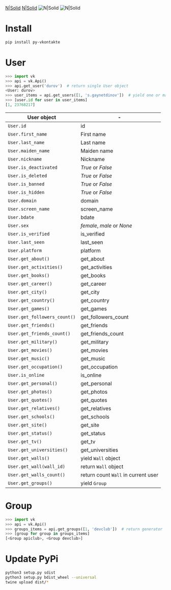 [N|Solid](https://travis-ci.org/sgaynetdinov/py-vkontakte.svg?branch=master!) [N|Solid](https://img.shields.io/pypi/l/py-vkontakte.svg) ![N|Solid](https://img.shields.io/pypi/wheel/py-vkontakte.svg) ![N|Solid](https://img.shields.io/pypi/pyversions/py-vkontakte.svg)

# Install

```sh
pip install py-vkontakte
```

# User

```python
>>> import vk
>>> api = vk.Api()
>>> api.get_user('durov')  # return single User object
<User: durov>
>>> user_items = api.get_users([1, 's.gaynetdinov'])  # yield one or many User objects
>>> [user.id for user in user_items]
[1, 23768217]
```

| User object | - |
| ----------- | - |
| `User.id` | id |
| `User.first_name` | First name |
| `User.last_name` | Last name |
| `User.maiden_name` | Maiden name |
| `User.nickname` | Nickname |
| `User.is_deactivated` | *True* or *False* |
| `User.is_deleted` | *True* or *False* |
| `User.is_banned` | *True* or *False* |
| `User.is_hidden` | *True* or *False* |
| `User.domain` | domain |
| `User.screen_name` | screen_name |
| `User.bdate` | bdate |
| `User.sex` | *female*, *male* or *None* |
| `User.is_verified` | is_verified |
| `User.last_seen` | last_seen |
| `User.platform` | platform |
| `User.get_about()` | get_about |
| `User.get_activities()` | get_activities |
| `User.get_books()` | get_books |
| `User.get_career()` | get_career |
| `User.get_city()` | get_city |
| `User.get_country()` | get_country |
| `User.get_games()` | get_games |
| `User.get_followers_count()` | get_followers_count |
| `User.get_friends()` | get_friends |
| `User.get_friends_count()` | get_friends_count |
| `User.get_military()` | get_military |
| `User.get_movies()` | get_movies |
| `User.get_music()` | get_music |
| `User.get_occupation()` | get_occupation |
| `User.is_online` | is_online |
| `User.get_personal()` | get_personal |
| `User.get_photos()` | get_photos |
| `User.get_quotes()` | get_quotes |
| `User.get_relatives()` | get_relatives |
| `User.get_schools()` | get_schools |
| `User.get_site()` | get_site |
| `User.get_status()` | get_status |
| `User.get_tv()` | get_tv |
| `User.get_universities()` | get_universities |
| `User.get_walls()` | yield `Wall` object |
| `User.get_wall(wall_id)` | return `Wall` object |
| `User.get_walls_count()` | return count `Wall` in current user |
| `User.get_groups()` | yield `Group` |

# Group

```python
>>> import vk
>>> api = vk.Api()
>>> groups_items = api.get_groups([1, 'devclub'])  # return generator
>>> [group for group in groups_items]
[<Group apiclub>, <Group devclub>]
```

# Update PyPi

```sh
python3 setup.py sdist
python3 setup.py bdist_wheel --universal
twine upload dist/*
```